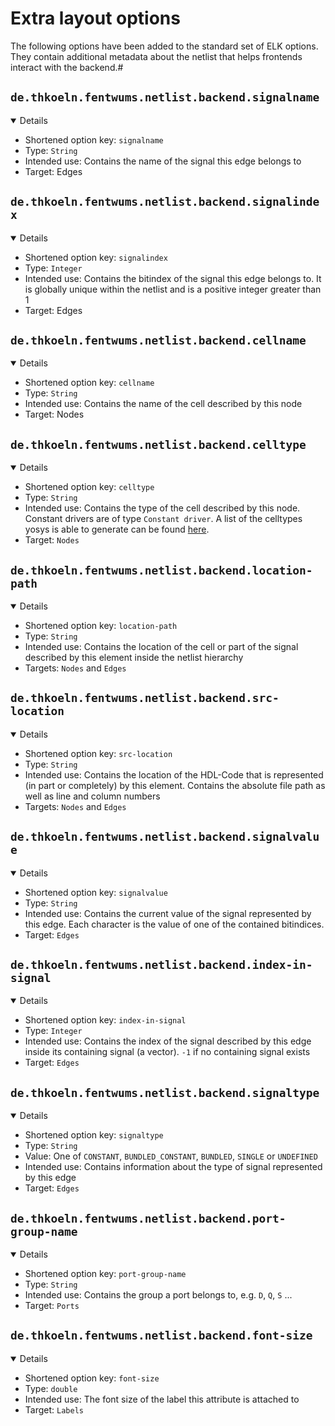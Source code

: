 # Extra layout options

The following options have been added to the standard set of ELK options.
They contain additional metadata about the netlist that helps frontends interact with the backend.#

## `de.thkoeln.fentwums.netlist.backend.signalname`
<details open markdown="1">

- Shortened option key: `signalname`
- Type: `String`
- Intended use: Contains the name of the signal this edge belongs to
- Target: Edges

</details>

## `de.thkoeln.fentwums.netlist.backend.signalindex`
<details open markdown="1">

- Shortened option key: `signalindex`
- Type: `Integer`
- Intended use: Contains the bitindex of the signal this edge belongs to. It is globally unique within the netlist and is a positive integer greater than 1
- Target: Edges

</details>

## `de.thkoeln.fentwums.netlist.backend.cellname`
<details open markdown="1">

- Shortened option key: `cellname`
- Type: `String`
- Intended use: Contains the name of the cell described by this node
- Target: Nodes

</details>

## `de.thkoeln.fentwums.netlist.backend.celltype`
<details open markdown="1">

- Shortened option key: `celltype`
- Type: `String`
- Intended use: Contains the type of the cell described by this node. Constant drivers are of type `Constant driver`. A list of the celltypes yosys is able to generate can be found [here](https://yosyshq.readthedocs.io/projects/yosys/en/latest/cell_index.html).
- Target: `Nodes`

</details>

## `de.thkoeln.fentwums.netlist.backend.location-path`
<details open markdown="1">

- Shortened option key: `location-path`
- Type: `String`
- Intended use: Contains the location of the cell or part of the signal described by this element inside the netlist hierarchy
- Targets: `Nodes` and `Edges`

</details>

## `de.thkoeln.fentwums.netlist.backend.src-location`
<details open markdown="1">

- Shortened option key: `src-location`
- Type: `String`
- Intended use: Contains the location of the HDL-Code that is represented (in part or completely) by this element. Contains the absolute file path as well as line and column numbers
- Targets: `Nodes` and `Edges`

</details>

## `de.thkoeln.fentwums.netlist.backend.signalvalue`
<details open markdown="1">

- Shortened option key: `signalvalue`
- Type: `String`
- Intended use: Contains the current value of the signal represented by this edge. Each character is the value of one of the contained bitindices.
- Target: `Edges`

</details>

## `de.thkoeln.fentwums.netlist.backend.index-in-signal`
<details open markdown="1">

- Shortened option key: `index-in-signal`
- Type: `Integer`
- Intended use: Contains the index of the signal described by this edge inside its containing signal (a vector). `-1` if no containing signal exists
- Target: `Edges`

</details>

## `de.thkoeln.fentwums.netlist.backend.signaltype`
<details open markdown="1">

- Shortened option key: `signaltype`
- Type: `String`
- Value: One of `CONSTANT`, `BUNDLED_CONSTANT`, `BUNDLED`, `SINGLE` or `UNDEFINED`
- Intended use: Contains information about the type of signal represented by this edge
- Target: `Edges`

</details>

## `de.thkoeln.fentwums.netlist.backend.port-group-name`
<details open markdown="1">

- Shortened option key: `port-group-name`
- Type: `String`
- Intended use: Contains the group a port belongs to, e.g. `D`, `Q`, `S` ...
- Target: `Ports`

</details>

## `de.thkoeln.fentwums.netlist.backend.font-size`
<details open markdown="1">

- Shortened option key: `font-size`
- Type: `double`
- Intended use: The font size of the label this attribute is attached to
- Target: `Labels`

</details>